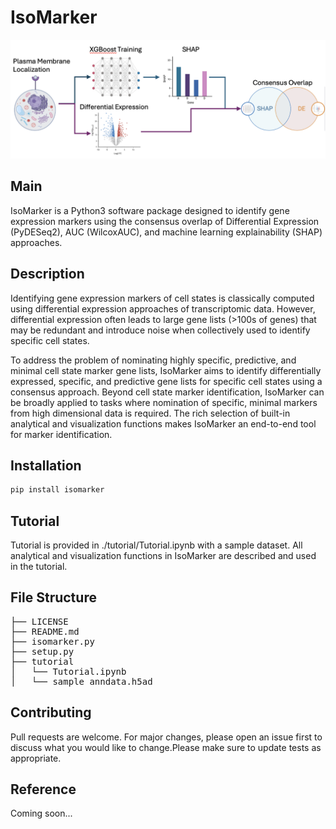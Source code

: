 # IsoMarker
![plot](./IsoMarker.png)

## Main
IsoMarker is a Python3 software package designed to identify gene expression markers using the consensus overlap of Differential Expression (PyDESeq2), AUC (WilcoxAUC), and machine learning explainability (SHAP) approaches.

## Description
Identifying gene expression markers of cell states is classically computed using differential expression approaches of transcriptomic data. However, differential expression often leads to large gene lists (>100s of genes) that may be redundant and introduce noise when collectively used to identify specific cell states.

To address the problem of nominating highly specific, predictive, and minimal cell state marker gene lists, IsoMarker aims to identify differentially expressed, specific, and predictive gene lists for specific cell states using a consensus approach. Beyond cell state marker identification, IsoMarker can be broadly applied to tasks where nomination of specific, minimal markers from high dimensional data is required. The rich selection of built-in analytical and visualization functions makes IsoMarker an end-to-end tool for marker identification.

## Installation
```sh
pip install isomarker
```

## Tutorial
Tutorial is provided in ./tutorial/Tutorial.ipynb with a sample dataset. All analytical and visualization functions in IsoMarker are described and used in the tutorial.

## File Structure
<pre>
├── LICENSE       
├── README.md
├── isomarker.py                                                
├── setup.py
├── tutorial
│   └── Tutorial.ipynb
│   └── sample_anndata.h5ad
</pre>

## Contributing
Pull requests are welcome. For major changes, please open an issue first to discuss what you would like to change.Please make sure to update tests as appropriate.

## Reference
Coming soon...
